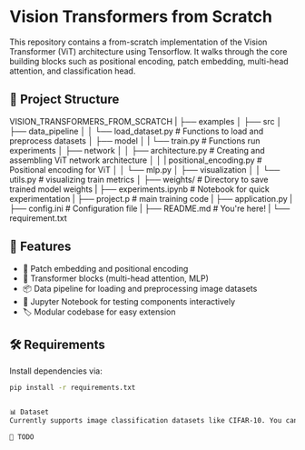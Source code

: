 # Vision Transformers from Scratch

This repository contains a from-scratch implementation of the Vision Transformer (ViT) architecture using Tensorflow. It walks through the core building blocks such as positional encoding, patch embedding, multi-head attention, and classification head.

## 📁 Project Structure
VISION_TRANSFORMERS_FROM_SCRATCH
| ├── examples
│ ├── src 
│   ├── data_pipeline 
│   │   └── load_dataset.py # Functions to load and preprocess datasets 
│   ├── model
│   |    └── train.py # Functions run experiments 
│   ├── network
│   │   ├── architecture.py # Creating and assembling ViT network architecture
│   │   |   positional_encoding.py # Positional encoding for ViT 
│   │   └── mlp.py
│   ├──  visualization
│   │   └── utils.py # visualizing train metrics
│   ├── weights/ # Directory to save trained model weights 
|   ├── experiments.ipynb # Notebook for quick experimentation
|   ├── project.p # main training code
| ├── application.py 
| ├── config.ini # Configuration file 
| ├── README.md # You're here!
| └── requirement.txt



## 🚀 Features

- 🔢 Patch embedding and positional encoding
- 🧠 Transformer blocks (multi-head attention, MLP)
- 📦 Data pipeline for loading and preprocessing image datasets
- 🧪 Jupyter Notebook for testing components interactively
- 🏷️ Modular codebase for easy extension

## 🛠️ Requirements

Install dependencies via:

```bash
pip install -r requirements.txt


📊 Dataset
Currently supports image classification datasets like CIFAR-10. You can modify load_dataset.py to plug in other datasets.

🧠 TODO
